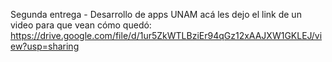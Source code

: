 Segunda entrega - Desarrollo de apps UNAM
acá les dejo el link de un video para que vean cómo quedó: https://drive.google.com/file/d/1ur5ZkWTLBziEr94qGz12xAAJXW1GKLEJ/view?usp=sharing
